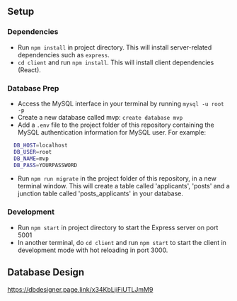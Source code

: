 ## Setup

### Dependencies

- Run `npm install` in project directory. This will install server-related dependencies such as `express`.
- `cd client` and run `npm install`. This will install client dependencies (React).

### Database Prep

- Access the MySQL interface in your terminal by running `mysql -u root -p`
- Create a new database called mvp: `create database mvp`
- Add a `.env` file to the project folder of this repository containing the MySQL authentication information for MySQL user. For example:

```bash
  DB_HOST=localhost
  DB_USER=root
  DB_NAME=mvp
  DB_PASS=YOURPASSWORD
```

- Run `npm run migrate` in the project folder of this repository, in a new terminal window. This will create a table called 'applicants', 'posts' and a junction table called 'posts_applicants' in your database.

### Development

- Run `npm start` in project directory to start the Express server on port 5001
- In another terminal, do `cd client` and run `npm start` to start the client in development mode with hot reloading in port 3000.

## Database Design

https://dbdesigner.page.link/x34KbLjiFiUTLJmM9
